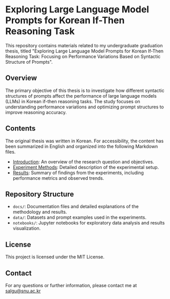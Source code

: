 # Exploring Large Language Model Prompts for Korean If-Then Reasoning Task
This repository contains materials related to my undergraduate graduation thesis, titled "Exploring Large Language Model Prompts for Korean If-Then Reasoning Task: Focusing on Performance Variations Based on Syntactic Structure of Prompts".

## Overview
The primary objective of this thesis is to investigate how different syntactic structures of prompts affect the performance of large language models (LLMs) in Korean if-then reasoning tasks. 
The study focuses on understanding performance variations and optimizing prompt structures to improve reasoning accuracy.

## Contents
The original thesis was written in Korean. For accessibility, the content has been summarized in English and organized into the following Markdown files.

- [Introduction](docs/INTRODUCTION.md): An overview of the research question and objectives.
- [Experiment Methods](docs/METHODOLOGY.md): Detailed description of the experimental setup.
- [Results](docs/RESULTS.md): Summary of findings from the experiments, including performance metrics and observed trends.

## Repository Structure

- `docs/`: Documentation files and detailed explanations of the methodology and results.
- `data/`: Datasets and prompt examples used in the experiments.
- `notebooks/`: Jupyter notebooks for exploratory data analysis and results visualization.

## License
This project is licensed under the MIT License.

## Contact
For any questions or further information, please contact me at salgu@snu.ac.kr
